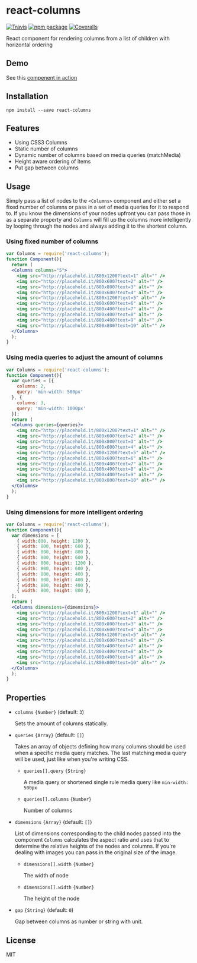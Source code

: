 # react-columns

[![Travis][build-badge]][build]
[![npm package][npm-badge]][npm]
[![Coveralls][coveralls-badge]][coveralls]

React component for rendering columns from a list of children with horizontal ordering

[build-badge]: https://img.shields.io/travis/novascreen/react-columns/master.svg?style=flat-square
[build]: https://travis-ci.org/novascreen/react-columns

[npm-badge]: https://img.shields.io/npm/v/react-columns.svg?style=flat-square
[npm]: https://www.npmjs.org/package/react-columns

[coveralls-badge]: https://img.shields.io/coveralls/novascreen/react-columns/master.svg?style=flat-square
[coveralls]: https://coveralls.io/github/novascreen/react-columns

## Demo

See this [compenent in action][demo]
 
## Installation

`npm install --save react-columns`

## Features

* Using CSS3 Columns
* Static number of columns
* Dynamic number of columns based on media queries (matchMedia)
* Height aware ordering of items
* Put gap between columns

## Usage

Simply pass a list of nodes to the `<Columns>` component and either set a fixed number of columns or pass in a set of media queries for it to respond to.
If you know the dimensions of your nodes upfront you can pass those in as a separate property and `Columns` will fill up the columns more intelligently by looping through the nodes and always adding it to the shortest column.

### Using fixed number of columns

```jsx
var Columns = require('react-columns');
function Component(){
  return (
  <Columns columns="5">
    <img src="http://placehold.it/800x1200?text=1" alt="" />
    <img src="http://placehold.it/800x600?text=2" alt="" />
    <img src="http://placehold.it/800x800?text=3" alt="" />
    <img src="http://placehold.it/800x600?text=4" alt="" />
    <img src="http://placehold.it/800x1200?text=5" alt="" />
    <img src="http://placehold.it/800x600?text=6" alt="" />
    <img src="http://placehold.it/800x400?text=7" alt="" />
    <img src="http://placehold.it/800x400?text=8" alt="" />
    <img src="http://placehold.it/800x400?text=9" alt="" />
    <img src="http://placehold.it/800x800?text=10" alt="" />
  </Columns>
  );
}
```

### Using media queries to adjust the amount of columns

```jsx
var Columns = require('react-columns');
function Component(){
  var queries = [{
    columns: 2,
    query: 'min-width: 500px'
  }, {
    columns: 3,
    query: 'min-width: 1000px'
  }];
  return (
  <Columns queries={queries}>
    <img src="http://placehold.it/800x1200?text=1" alt="" />
    <img src="http://placehold.it/800x600?text=2" alt="" />
    <img src="http://placehold.it/800x800?text=3" alt="" />
    <img src="http://placehold.it/800x600?text=4" alt="" />
    <img src="http://placehold.it/800x1200?text=5" alt="" />
    <img src="http://placehold.it/800x600?text=6" alt="" />
    <img src="http://placehold.it/800x400?text=7" alt="" />
    <img src="http://placehold.it/800x400?text=8" alt="" />
    <img src="http://placehold.it/800x400?text=9" alt="" />
    <img src="http://placehold.it/800x800?text=10" alt="" />
  </Columns>
  );
}
```

### Using dimensions for more intelligent ordering

```jsx
var Columns = require('react-columns');
function Component(){
  var dimensions = [
    { width:800, height: 1200 },
    { width: 800, height: 600 },
    { width: 800, height: 800 },
    { width: 800, height: 600 },
    { width: 800, height: 1200 },
    { width: 800, height: 600 },
    { width: 800, height: 400 },
    { width: 800, height: 400 },
    { width: 800, height: 400 },
    { width: 800, height: 800 },
  ];
  return (
  <Columns dimensions={dimensions}>
    <img src="http://placehold.it/800x1200?text=1" alt="" />
    <img src="http://placehold.it/800x600?text=2" alt="" />
    <img src="http://placehold.it/800x800?text=3" alt="" />
    <img src="http://placehold.it/800x600?text=4" alt="" />
    <img src="http://placehold.it/800x1200?text=5" alt="" />
    <img src="http://placehold.it/800x600?text=6" alt="" />
    <img src="http://placehold.it/800x400?text=7" alt="" />
    <img src="http://placehold.it/800x400?text=8" alt="" />
    <img src="http://placehold.it/800x400?text=9" alt="" />
    <img src="http://placehold.it/800x800?text=10" alt="" />
  </Columns>
  );
}
```

## Properties

* `columns` `{Number}` (default: `3`)

  Sets the amount of columns statically.

* `queries` `{Array}` (default: `[]`)

  Takes an array of objects defining how many columns should be used when a specific media query matches.
  The last matching media query will be used, just like when you're writing CSS.

  * `queries[].query` `{String}`

    A media query or shortened single rule media query like `min-width: 500px`

  * `queries[].columns` `{Number}`

    Number of columns

* `dimensions` `{Array}` (default: `[]`)

  List of dimensions corresponding to the child nodes passed into the component
  `Columns` calculates the aspect ratio and uses that to determine the relative heights of the nodes and columns. If you're dealing with images you can pass in the original size of the image.

  * `dimensions[].width` `{Number}`

    The width of node

  * `dimensions[].width` `{Number}`

    The height of the node

* `gap`  `{String}` (default: `0`)

  Gap between columns as number or string with unit.

## License

MIT

[demo]: http://novascreen.github.io/react-columns/
